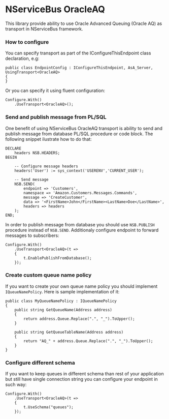 # NServiceBus OracleAQ

This library provide ability to use Oracle Advanced Queuing (Oracle AQ) as transport in NServiceBus framework.

### How to configure


You can specify transport as part of the IConfigureThisEndpoint class declaration, e.g:

    public class EndpointConfig : IConfigureThisEndpoint, AsA_Server, UsingTransport<OracleAQ>
    {
    }

Or you can specify it using fluent configuration:

    Configure.With()
        .UseTransport<OracleAQ>();

### Send and publish message from PL/SQL

One benefit of using NServiceBus OracleAQ transport is ability to send and publish message from database PL/SQL procedure or code block. 
The following snippet ilustrate how to do that:

    DECLARE
        headers NSB.HEADERS;
    BEGIN

		-- Configure message headers
		headers('User') := sys_context('USERENV','CURRENT_USER');

		-- Send message
		NSB.SEND(
			endpoint => 'Customers',
			namespace => 'Amazon.Customers.Messages.Commands',
			message => 'CreateCustomer',
			data => '<FirstName>John</FirstName><LastName>Doe</LastName>',
			headers => headers
		);
	END;

In order to publish message from database you should use `NSB.PUBLISH` procedure instead of `NSB.SEND`.
Additionaly configure endpoint to forward messages to subscribers:

    Configure.With()
        .UseTransport<OracleAQ>(t =>
        {
            t.EnablePublishFromDatabase();
        });

### Create custom queue name policy

If you want to create your own queue name policy you should implement `IQueueNamePolicy`.
Here is sample implementation of it:

    public class MyQueueNamePolicy : IQueueNamePolicy
    {
        public string GetQueueName(Address address)
        {
            return address.Queue.Replace(".", "_").ToUpper();
        }

        public string GetQueueTableName(Address address)
        {
            return "AQ_" + address.Queue.Replace(".", "_").ToUpper();
        }
    }

### Configure different schema

If you want to keep queues in different schema than rest of your application but still have single connection string you can 
configure your endpoint in such way:

    Configure.With()
        .UseTransport<OracleAQ>(t =>
        {
            t.UseSchema("queues");
        });